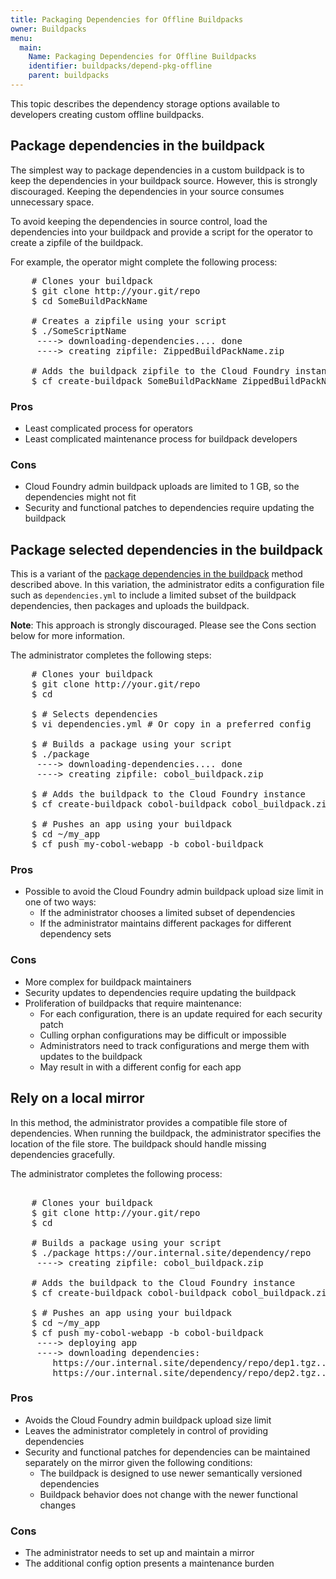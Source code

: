```yaml
---
title: Packaging Dependencies for Offline Buildpacks
owner: Buildpacks
menu:
  main:
    Name: Packaging Dependencies for Offline Buildpacks
    identifier: buildpacks/depend-pkg-offline
    parent: buildpacks
---
```




This topic describes the dependency storage options available to developers creating custom offline buildpacks.

## <a id='package-directly'></a> Package dependencies in the buildpack ##

The simplest way to package dependencies in a custom buildpack is to keep the dependencies in your buildpack source. However, this is strongly discouraged. Keeping the dependencies in your source consumes unnecessary space.

To avoid keeping the dependencies in source control, load the dependencies into your buildpack and provide a script for the operator to create a zipfile of the buildpack.

For example, the operator might complete the following process:

<pre class='terminal'>
    # Clones your buildpack
    $ git clone http://your.git/repo
    $ cd SomeBuildPackName

    # Creates a zipfile using your script
    $ ./SomeScriptName
     ----> downloading-dependencies.... done
     ----> creating zipfile: ZippedBuildPackName.zip

    # Adds the buildpack zipfile to the Cloud Foundry instance
    $ cf create-buildpack SomeBuildPackName ZippedBuildPackName.zip 1
</pre>

### Pros ###

* Least complicated process for operators
* Least complicated maintenance process for buildpack developers

### Cons ###

* Cloud Foundry admin buildpack uploads are limited to 1 GB, so the dependencies might not fit
* Security and functional patches to dependencies require updating the buildpack


## <a id='package-selected'></a>Package selected dependencies in the buildpack ##

This is a variant of the [package dependencies in the buildpack](#package-directly) method described above. In this variation, the administrator edits a configuration file such as `dependencies.yml` to include a limited subset of the buildpack dependencies, then
packages and uploads the buildpack.

<p class="note"><strong>Note</strong>: This approach is strongly discouraged. Please see the Cons section below for more information.</p>

The administrator completes the following steps:

<pre class="terminal">
    # Clones your buildpack
    $ git clone http://your.git/repo
    $ cd <buildpack\_name>

    $ # Selects dependencies
    $ vi dependencies.yml # Or copy in a preferred config

    $ # Builds a package using your script
    $ ./package
     ----> downloading-dependencies.... done
     ----> creating zipfile: cobol_buildpack.zip

    $ # Adds the buildpack to the Cloud Foundry instance
    $ cf create-buildpack cobol-buildpack cobol_buildpack.zip 1

    $ # Pushes an app using your buildpack
    $ cd ~/my_app
    $ cf push my-cobol-webapp -b cobol-buildpack
</pre>

### Pros ###

* Possible to avoid the Cloud Foundry admin buildpack upload size limit in one of two ways:
  * If the administrator chooses a limited subset of dependencies
  * If the administrator maintains different packages for different dependency sets

### Cons ###

* More complex for buildpack maintainers
* Security updates to dependencies require updating the buildpack
* Proliferation of buildpacks that require maintenance:
  * For each configuration, there is an update required for each security patch
  * Culling orphan configurations may be difficult or impossible
  * Administrators need to track configurations and merge them with updates to the buildpack
  * May result in with a different config for each app

## <a id='package-local'></a>Rely on a local mirror ##

In this method, the administrator provides a compatible file store of dependencies. When running the buildpack, the administrator specifies the location of the file store. The buildpack should handle missing dependencies gracefully.

The administrator completes the following process:

<pre class="terminal">

    # Clones your buildpack
    $ git clone http://your.git/repo
    $ cd <buildpack\_name>

    # Builds a package using your script
    $ ./package https://our.internal.site/dependency/repo
     ----> creating zipfile: cobol_buildpack.zip

    # Adds the buildpack to the Cloud Foundry instance
    $ cf create-buildpack cobol-buildpack cobol_buildpack.zip 1

    $ # Pushes an app using your buildpack
    $ cd ~/my_app
    $ cf push my-cobol-webapp -b cobol-buildpack
     ----> deploying app
     ----> downloading dependencies:
        https://our.internal.site/dependency/repo/dep1.tgz.... done
        https://our.internal.site/dependency/repo/dep2.tgz.... WARNING: dependency not found!
</pre>

### Pros ###

* Avoids the Cloud Foundry admin buildpack upload size limit
* Leaves the administrator completely in control of providing dependencies
* Security and functional patches for dependencies can be maintained separately on the mirror given the following conditions:
  * The buildpack is designed to use newer semantically versioned dependencies
  * Buildpack behavior does not change with the newer functional changes

### Cons ###

* The administrator needs to set up and maintain a mirror
* The additional config option presents a maintenance burden
